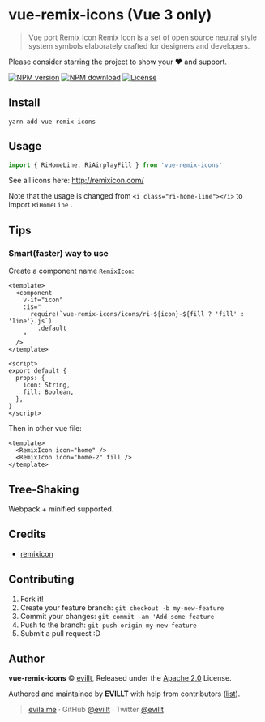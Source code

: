 # vue-remix-icons (Vue 3 only)

> Vue port Remix Icon
> Remix Icon is a set of open source neutral style system symbols elaborately crafted for designers and developers.

Please consider starring the project to show your ❤️ and support.

[![NPM version](https://badgen.net/npm/v/vue-remix-icons?icon=npm)](https://npmjs.com/package/vue-remix-icons)
[![NPM download](https://badgen.net/npm/dm/vue-remix-icons?icon=npm)](https://npmjs.com/package/vue-remix-icons)
[![License](https://badgen.net/npm/license/vue-remix-icons)](./LICENSE)

## Install

```console
yarn add vue-remix-icons
```

## Usage

```js
import { RiHomeLine, RiAirplayFill } from 'vue-remix-icons'
```

See all icons here: http://remixicon.com/

Note that the usage is changed from `<i class="ri-home-line"></i>` to import `RiHomeLine` .

## Tips

### Smart(faster) way to use

Create a component name `RemixIcon`:

```vue
<template>
  <component
    v-if="icon"
    :is="
      require(`vue-remix-icons/icons/ri-${icon}-${fill ? 'fill' : 'line'}.js`)
        .default
    "
  />
</template>

<script>
export default {
  props: {
    icon: String,
    fill: Boolean,
  },
}
</script>
```

Then in other vue file:

```vue
<template>
  <RemixIcon icon="home" />
  <RemixIcon icon="home-2" fill />
</template>
```

## Tree-Shaking

Webpack + minified supported.

## Credits

- [remixicon](https://github.com/Remix-Design/remixicon)

## Contributing

1. Fork it!
2. Create your feature branch: `git checkout -b my-new-feature`
3. Commit your changes: `git commit -am 'Add some feature'`
4. Push to the branch: `git push origin my-new-feature`
5. Submit a pull request :D

## Author

**vue-remix-icons** © [evillt](https://github.com/evillt), Released under the [Apache 2.0](./LICENSE) License.

Authored and maintained by **EVILLT** with help from contributors ([list](https://github.com/evillt/vue-remix-icons/contributors)).

> [evila.me](https://evila.me) · GitHub [@evillt](https://github.com/evillt) · Twitter [@evillt](https://twitter.com/evillt)
